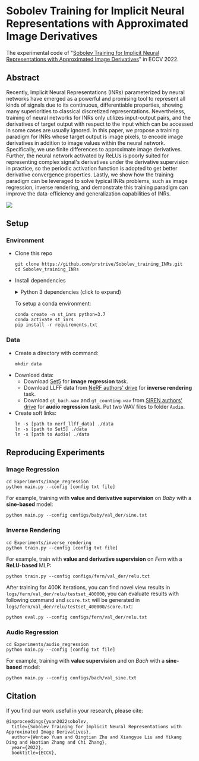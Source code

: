 # Sobolev Training for Implicit Neural Representations with Approximated Image Derivatives
The experimental code of "[Sobolev Training for Implicit Neural Representations with Approximated Image Derivatives](https://arxiv.org/abs/xxxx.xxxxx)" in ECCV 2022.

## Abstract
Recently, Implicit Neural Representations (INRs) parameterized by neural networks have emerged as a powerful and promising tool to represent all kinds of signals due to its continuous, differentiable properties, showing many superiorities to classical discretized representations. Nevertheless, training of neural networks for INRs only utilizes input-output pairs, and the derivatives of target output with respect to the input which can be accessed in some cases are usually ignored. In this paper, we propose a training paradigm for INRs whose target output is image pixels, to encode image derivatives in addition to image values within the neural network.
Specifically, we use finite differences to approximate image derivatives.
Further, the neural network activated by ReLUs is poorly suited for representing complex signal's derivatives under the derivative supervision in practice, so 
the periodic activation function is adopted to get better derivative convergence properties. 
Lastly, we show how the training paradigm can be leveraged to solve typical INRs problems, such as image regression, inverse rendering, and demonstrate this training paradigm can improve the data-efficiency and generalization capabilities of INRs.

<img src='imgs/pipeline.png'/>

## Setup

### Environment

* Clone this repo
    ```shell
    git clone https://github.com/prstrive/Sobolev_training_INRs.git
    cd Sobolev_training_INRs
    ```
* Install dependencies
    <details>
        <summary> Python 3 dependencies (click to expand) </summary>

    * PyTorch >= 1.10
    * torchvision
    * ConfigArgParse
    * einops
    * imageio
    * kornia
    * matplotlib
    * numpy
    * opencv_python
    * Pillow
    * scipy
    * tqdm
    </details>

    To setup a conda environment:
    ```shell
    conda create -n st_inrs python=3.7
    conda activate st_inrs
    pip install -r requirements.txt
    ```
### Data
* Create a directory with command:
    ```shell
    mkdir data
    ```
* Download data:
    * Download [Set5](https://drive.google.com/file/d/1C-C2eZIO3AQYi48EJ92MNWmWBGMdRYB6/view?usp=sharing) for __image regression__ task.
    * Download LLFF data from [NeRF authors' drive](https://drive.google.com/drive/folders/128yBriW1IG_3NJ5Rp7APSTZsJqdJdfc1) for __inverse rendering__ task.
    * Download `gt_bach.wav` and `gt_counting.wav` from [SIREN authors' drive](https://drive.google.com/drive/folders/1_iq__37-hw7FJOEUK1tX7mdp8SKB368K) for __audio regression__ task. Put two WAV files to folder `Audio`.
* Create soft links:
    ```shell
    ln -s [path to nerf_llff_data] ./data
    ln -s [path to Set5] ./data
    ln -s [path to Audio] ./data
    ```

## Reproducing Experiments
### Image Regression
```shell
cd Experiments/image_regression
python main.py --config [config txt file]
```
For example, training with __value and derivative supervision__ on *Baby* with a __sine-based__ model:
```shell
python main.py --config configs/baby/val_der/sine.txt
```
### Inverse Rendering
```shell
cd Experiments/inverse_rendering
python train.py --config [config txt file]
```
For example, train with __value and derivative supervision__ on *Fern* with a __ReLU-based__ MLP:
```shell
python train.py --config configs/fern/val_der/relu.txt
```
After training for 400K iterations, you can find novel view results in `logs/fern/val_der/relu/testset_400000`, you can evaluate results with following command and `score.txt` will be generated in `logs/fern/val_der/relu/testset_400000/score.txt`:
```shell
python eval.py --config configs/fern/val_der/relu.txt
```
### Audio Regression
```shell
cd Experiments/audio_regression
python main.py --config [config txt file]
```
For example, training with __value supervision__ and on *Bach* with a __sine-based__ model:
```shell
python main.py --config configs/bach/val_sine.txt
```

## Citation
If you find our work useful in your research, please cite:
```
@inproceedings{yuan2022sobolev,
  title={Sobolev Training for Implicit Neural Representations with Approximated Image Derivatives},
  author={Wentao Yuan and Qingtian Zhu and Xiangyue Liu and Yikang Ding and Haotian Zhang and Chi Zhang},
  year={2022},
  booktitle={ECCV},
```

